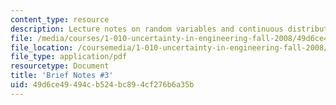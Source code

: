 ```yaml
---
content_type: resource
description: Lecture notes on random variables and continuous distributions.
file: /media/courses/1-010-uncertainty-in-engineering-fall-2008/49d6ce49494cb524bc894cf276b6a35b_notes_03.pdf
file_location: /coursemedia/1-010-uncertainty-in-engineering-fall-2008/49d6ce49494cb524bc894cf276b6a35b_notes_03.pdf
file_type: application/pdf
resourcetype: Document
title: 'Brief Notes #3'
uid: 49d6ce49-494c-b524-bc89-4cf276b6a35b
---
```

